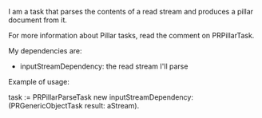 I am a task that parses the contents of  a read stream and produces a pillar document from it.

For more information about Pillar tasks, read the comment on PRPillarTask.

My dependencies are:

 - inputStreamDependency: the read stream I'll parse

Example of usage:

task := PRPillarParseTask new
		inputStreamDependency: (PRGenericObjectTask
			result: aStream).